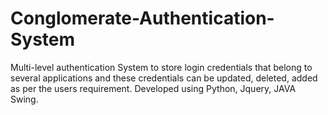 # Conglomerate-Authentication-System
Multi-level authentication System to store login credentials that belong to several applications and these credentials can be updated, deleted, added as per the users requirement. Developed using Python, Jquery, JAVA Swing.
